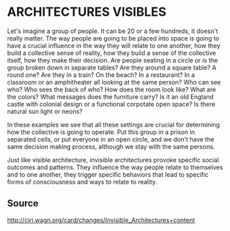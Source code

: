# ARCHITECTURES VISIBLES

Let's imagine a group of people. It can be 20 or a few hundreds, it doesn't really matter. The way people are
going to be placed into space is going to have a crucial influence in the way they will relate to one another,
how they build a collective sense of reality, how they build a sense of the collective itself, how they make their
decision. Are people seating in a circle or is the group broken down in separate tables? Are they around a
square table? A round one? Are they in a train? On the beach? In a restaurant? In a classroom or an
amphitheater all looking at the same person? Who can see who? Who sees the back of who? How does the
room look like? What are the colors? What messages does the furniture carry? Is it an old England castle with
colonial design or a functional corpotate open space? Is there natural sun light or neons? 
 
In these examples we see that all these settings are crucial for determining how the collective is going to
operate. Put this group in a prison in separated cells, or put everyone in an open circle, and we don't have the
same decision making process, although we stay with the same persons.
 
Just like visible architecture, invisible architectures provoke specific social outcomes and patterns. They
influence the way people relate to themselves and to one another, they trigger specific behaviors that lead to
specific forms of consciousness and ways to relate to reality. 

## Source

http://ciri.wagn.org/card/changes/Invisible_Architectures+content
